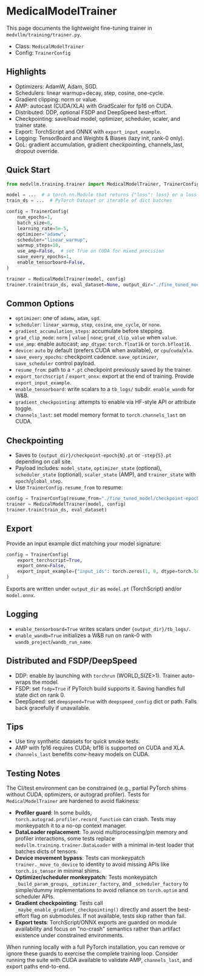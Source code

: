# MedicalModelTrainer

This page documents the lightweight fine-tuning trainer in `medvllm/training/trainer.py`.

- Class: `MedicalModelTrainer`
- Config: `TrainerConfig`

## Highlights
- Optimizers: AdamW, Adam, SGD.
- Schedulers: linear warmup+decay, step, cosine, one-cycle.
- Gradient clipping: norm or value.
- AMP: autocast (CUDA/XLA) with GradScaler for fp16 on CUDA.
- Distributed: DDP, optional FSDP and DeepSpeed best-effort.
- Checkpointing: save/load model, optimizer, scheduler, scaler, and trainer state.
- Export: TorchScript and ONNX with `export_input_example`.
- Logging: TensorBoard and Weights & Biases (lazy init, rank-0 only).
- QoL: gradient accumulation, gradient checkpointing, channels_last, dropout override.

## Quick Start
```python
from medvllm.training.trainer import MedicalModelTrainer, TrainerConfig

model = ...  # a torch.nn.Module that returns {"loss": loss} or a loss tensor
train_ds = ...  # PyTorch Dataset or iterable of dict batches

config = TrainerConfig(
    num_epochs=1,
    batch_size=8,
    learning_rate=5e-5,
    optimizer="adamw",
    scheduler="linear_warmup",
    warmup_steps=10,
    use_amp=False,  # set True on CUDA for mixed precision
    save_every_epochs=1,
    enable_tensorboard=False,
)

trainer = MedicalModelTrainer(model, config)
trainer.train(train_ds, eval_dataset=None, output_dir="./fine_tuned_model")
```

## Common Options
- `optimizer`: one of `adamw`, `adam`, `sgd`.
- `scheduler`: `linear_warmup`, `step`, `cosine`, `one_cycle`, or `none`.
- `gradient_accumulation_steps`: accumulate before stepping.
- `grad_clip_mode`: `norm` | `value` | `none`; `grad_clip_value` when `value`.
- `use_amp`: enable autocast; `amp_dtype`: `torch.float16` or `torch.bfloat16`.
- `device`: `auto` by default (prefers CUDA when available), or `cpu`/`cuda`/`xla`.
- `save_every_epochs`: checkpoint cadence. `save_optimizer`, `save_scheduler` control payload.
- `resume_from`: path to a `*.pt` checkpoint previously saved by the trainer.
- `export_torchscript` / `export_onnx`: export at the end of training. Provide `export_input_example`.
- `enable_tensorboard`: write scalars to a `tb_logs/` subdir. `enable_wandb` for W&B.
- `gradient_checkpointing`: attempts to enable via HF-style API or attribute toggle.
- `channels_last`: set model memory format to `torch.channels_last` on CUDA.

## Checkpointing
- Saves to `{output_dir}/checkpoint-epoch{N}.pt` or `-step{S}.pt` depending on call site.
- Payload includes: `model_state`, `optimizer_state` (optional), `scheduler_state` (optional), `scaler_state` (AMP), and `trainer_state` with `epoch`/`global_step`.
- Use `TrainerConfig.resume_from` to resume:
```python
config = TrainerConfig(resume_from="./fine_tuned_model/checkpoint-epoch1.pt")
trainer = MedicalModelTrainer(model, config)
trainer.train(train_ds, eval_dataset)
```

## Export
Provide an input example dict matching your model signature:
```python
config = TrainerConfig(
    export_torchscript=True,
    export_onnx=False,
    export_input_example={"input_ids": torch.zeros(1, 8, dtype=torch.long)},
)
```
Exports are written under `output_dir` as `model.pt` (TorchScript) and/or `model.onnx`.

## Logging
- `enable_tensorboard=True` writes scalars under `{output_dir}/tb_logs/`.
- `enable_wandb=True` initializes a W&B run on rank-0 with `wandb_project`/`wandb_run_name`.

## Distributed and FSDP/DeepSpeed
- DDP: enable by launching with `torchrun` (WORLD_SIZE>1). Trainer auto-wraps the model.
- FSDP: set `fsdp=True` if PyTorch build supports it. Saving handles full state dict on rank 0.
- DeepSpeed: set `deepspeed=True` with `deepspeed_config` dict or path. Falls back gracefully if unavailable.

## Tips
- Use tiny synthetic datasets for quick smoke tests.
- AMP with fp16 requires CUDA; bf16 is supported on CUDA and XLA.
- `channels_last` benefits conv-heavy models on CUDA.

## Testing Notes
The CI/test environment can be constrained (e.g., partial PyTorch shims without CUDA, optimizers, or autograd profiler). Tests for `MedicalModelTrainer` are hardened to avoid flakiness:

- __Profiler guard__: In some builds, `torch.autograd.profiler.record_function` can crash. Tests may monkeypatch it to a no-op context manager.
- __DataLoader replacement__: To avoid multiprocessing/pin memory and profiler interactions, some tests replace `medvllm.training.trainer.DataLoader` with a minimal in-test loader that batches dicts of tensors.
- __Device movement bypass__: Tests can monkeypatch `trainer._move_to_device` to identity to avoid missing APIs like `torch.is_tensor` in minimal shims.
- __Optimizer/scheduler monkeypatch__: Tests monkeypatch `_build_param_groups`, `_optimizer_factory`, and `_scheduler_factory` to simple/dummy implementations to avoid reliance on `torch.optim` and scheduler APIs.
- __Gradient checkpointing__: Tests call `_maybe_enable_gradient_checkpointing()` directly and assert the best-effort flag on submodules. If not available, tests skip rather than fail.
- __Export tests__: TorchScript/ONNX exports are guarded on module availability and focus on "no-crash" semantics rather than artifact existence under constrained environments.

When running locally with a full PyTorch installation, you can remove or ignore these guards to exercise the complete training loop. Consider running the suite with CUDA available to validate AMP, `channels_last`, and export paths end-to-end.
